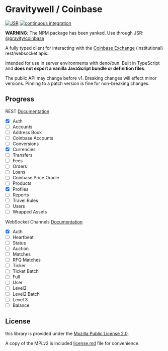 # Gravitywell / Coinbase

[![JSR](https://jsr.io/badges/@gravity/coinbase)](https://jsr.io/@gravity/coinbase)
[![continuous integration](https://github.com/gravitywellco/coinbase/actions/workflows/continuous-integration.yml/badge.svg)](https://github.com/gravitywellco/coinbase/actions/workflows/continuous-integration.yml)

**WARNING**: The NPM package has been yanked. Use through JSR:
[@gravity/coinbase](https://jsr.io/@gravity/coinbase)

A fully typed client for interacting with the
[Coinbase Exchange](https://www.coinbase.com/developer-platform/products/exchange-api)
(institutional) rest/websocket apis.

Intended for use in server environments with deno/bun. Built in TypeScript and **does not export a
vanilla JavaScript bundle or definition files**.

The public API may change before v1. Breaking changes will effect minor versions. Pinning to a patch
version is fine for non-breaking changes.

## Progress

REST [Documentation](https://docs.cdp.coinbase.com/exchange/reference/)

- [x] Auth
- [ ] Accounts
- [ ] Address Book
- [ ] Coinbase Accounts
- [ ] Conversions
- [x] Currencies
- [ ] Transfers
- [ ] Fees
- [ ] Orders
- [ ] Loans
- [ ] Coinbase Price Oracle
- [ ] Products
- [x] Profiles
- [ ] Reports
- [ ] Travel Rules
- [ ] Users
- [ ] Wrapped Assets

WebSocket Channels [Documentation](https://docs.cdp.coinbase.com/exchange/docs/websocket-channels/)

- [x] Auth
- [ ] Heartbeat
- [ ] Status
- [ ] Auction
- [ ] Matches
- [ ] RFQ Matches
- [ ] Ticker
- [ ] Ticket Batch
- [ ] Full
- [ ] User
- [ ] Level2
- [ ] Level2 Batch
- [ ] Level 3
- [ ] Balance

## License

this library is provided under the [Mozilla Public License 2.0](https://mozilla.org/MPL/2.0/).

A copy of the MPLv2 is included [license.md](/license.md) file for convenience.
